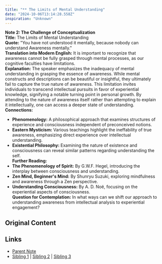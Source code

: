 ```yaml
---
title: "** The Limits of Mental Understanding"
date: "2024-10-06T13:14:28.558Z"
inspiration: "Unknown"
---
```


  
**Note 2: The Challenge of Conceptualization**  
**Title:** The Limits of Mental Understanding  
**Quote:** "You have not understood it mentally, because nobody can understand Awareness mentally."  
**Translation into Modern English:** It is important to recognize that awareness cannot be fully grasped through mental processes, as our cognitive faculties have limitations.  
**Explanation:** The speaker emphasizes the inadequacy of mental understanding in grasping the essence of awareness. While mental constructs and descriptions can be beautiful or insightful, they ultimately fail to capture the true nature of awareness. This limitation invites individuals to transcend intellectual pursuits in favor of experiential knowledge, signifying a notable turning point in personal growth. By attending to the nature of awareness itself rather than attempting to explain it intellectually, one can access a deeper state of understanding.  
**Connections:**  
- **Phenomenology:** A philosophical approach that examines structures of experience and consciousness independent of preconceived notions.  
- **Eastern Mysticism:** Various teachings highlight the ineffability of true awareness, emphasizing direct experience over intellectual understanding.  
- **Existential Philosophy:** Examining the nature of existence and consciousness can reveal similar patterns regarding understanding the self.  
**Further Reading:**  
- **The Phenomenology of Spirit:** By G.W.F. Hegel, introducing the interplay between consciousness and understanding.  
- **Zen Mind, Beginner's Mind:** By Shunryu Suzuki, exploring mindfulness and awareness through a Zen perspective.  
- **Understanding Consciousness:** By A. D. Noë, focusing on the experiential aspects of consciousness.  
**Question for Contemplation:** In what ways can we shift our approach to understanding awareness from intellectual analysis to experiential engagement?  


## Original Content



## Links

- [Parent Note](/parent-note.md)
- [Sibling 1](/zettel1.md) | [Sibling 2](/zettel2.md) | [Sibling 3](/zettel3.md)
